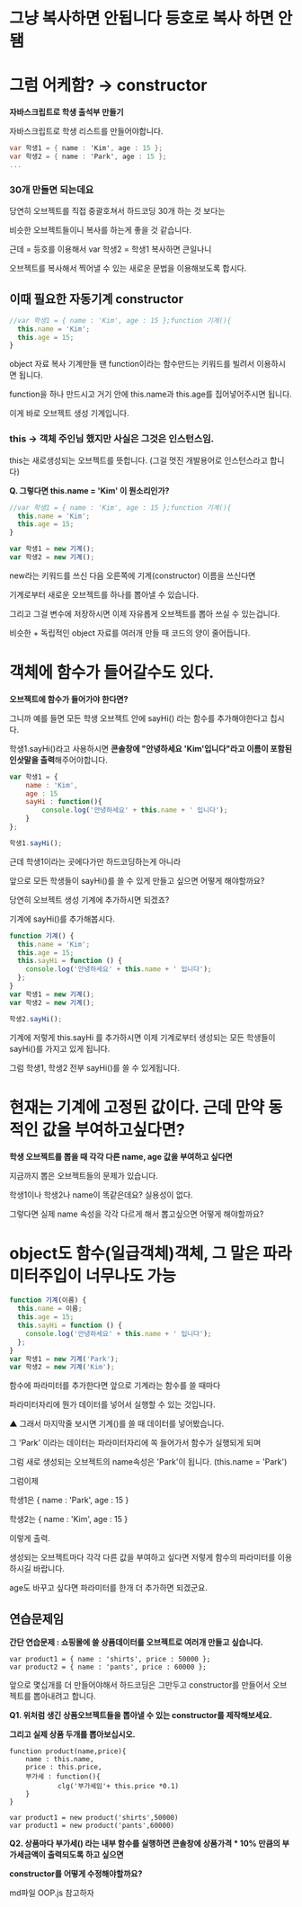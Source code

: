 # 그냥 복사하면 안됩니다 등호로 복사 하면 안됌

# 그럼 어케함? → constructor

**자바스크립트로 학생 출석부 만들기**

자바스크립트로 학생 리스트를 만들어야합니다.

```csharp
var 학생1 = { name : 'Kim', age : 15 };
var 학생2 = { name : 'Park', age : 15 };
...
```

### 30개 만들면 되는데요

당연히 오브젝트를 직접 중괄호쳐서 하드코딩 30개 하는 것 보다는

비슷한 오브젝트들이니 복사를 하는게 좋을 것 같습니다.

근데 = 등호를 이용해서 var 학생2 = 학생1 복사하면 큰일나니

오브젝트를 복사해서 찍어낼 수 있는 새로운 문법을 이용해보도록 합시다.

## 이때 필요한 자동기계 constructor

```jsx
//var 학생1 = { name : 'Kim', age : 15 };function 기계(){
  this.name = 'Kim';
  this.age = 15;
}
```

object 자료 복사 기계만들 땐 function이라는 함수만드는 키워드를 빌려서 이용하시면 됩니다.

function을 하나 만드시고 거기 안에 this.name과 this.age를 집어넣어주시면 됩니다.

이게 바로 오브젝트 생성 기계입니다.

### this → 객체 주인님 했지만 사실은 그것은 인스턴스임.

this는 새로생성되는 오브젝트를 뜻합니다. (그걸 멋진 개발용어로 인스턴스라고 합니다)

**Q. 그렇다면 this.name = 'Kim' 이 뭔소리인가?**

```jsx
//var 학생1 = { name : 'Kim', age : 15 };function 기계(){
  this.name = 'Kim';
  this.age = 15;
}

var 학생1 = new 기계();
var 학생2 = new 기계();
```

new라는 키워드를 쓰신 다음 오른쪽에 기계(constructor) 이름을 쓰신다면

기계로부터 새로운 오브젝트를 하나를 뽑아낼 수 있습니다.

그리고 그걸 변수에 저장하시면 이제 자유롭게 오브젝트를 뽑아 쓰실 수 있는겁니다.

비슷한 + 독립적인 object 자료를 여러개 만들 때 코드의 양이 줄어듭니다.

# 객체에 함수가 들어갈수도 있다.

**오브젝트에 함수가 들어가야 한다면?**

그니까 예를 들면 모든 학생 오브젝트 안에 sayHi() 라는 함수를 추가해야한다고 칩시다.

학생1.sayHi()라고 사용하시면 **콘솔창에 "안녕하세요 'Kim'입니다"라고 이름이 포함된 인삿말을 출력**해주어야합니다.

```jsx
var 학생1 = {
    name : 'Kim',
    age : 15
    sayHi : function(){
        console.log('안녕하세요' + this.name + ' 입니다');
    }
};

학생1.sayHi();
```

근데 학생1이라는 곳에다가만 하드코딩하는게 아니라

앞으로 모든 학생들이 sayHi()를 쓸 수 있게 만들고 싶으면 어떻게 해야할까요?

당연히 오브젝트 생성 기계에 추가하시면 되겠죠?

기계에 sayHi()를 추가해봅시다.

```jsx
function 기계() {
  this.name = 'Kim';
  this.age = 15;
  this.sayHi = function () {
    console.log('안녕하세요' + this.name + ' 입니다');
  };
}
var 학생1 = new 기계();
var 학생2 = new 기계();

학생2.sayHi();
```

기계에 저렇게 this.sayHi 를 추가하시면 이제 기계로부터 생성되는 모든 학생들이 sayHi()를 가지고 있게 됩니다.

그럼 학생1, 학생2 전부 sayHi()를 쓸 수 있게됩니다.

# 현재는 기계에 고정된 값이다. 근데 만약 동적인 값을 부여하고싶다면?

**학생 오브젝트를 뽑을 때 각각 다른 name, age 값을 부여하고 싶다면**

지금까지 뽑은 오브젝트들의 문제가 있습니다.

학생1이나 학생2나 name이 똑같은데요? 실용성이 없다.

그렇다면 실제 name 속성을 각각 다르게 해서 뽑고싶으면 어떻게 해야할까요?

# object도 함수(일급객체)객체, 그 말은 파라미터주입이 너무나도 가능

```jsx
function 기계(이름) {
  this.name = 이름;
  this.age = 15;
  this.sayHi = function () {
    console.log('안녕하세요' + this.name + ' 입니다');
  };
}
var 학생1 = new 기계('Park');
var 학생2 = new 기계('Kim');
```

함수에 파라미터를 추가한다면 앞으로 기계라는 함수를 쓸 때마다

파라미터자리에 뭔가 데이터를 넣어서 실행할 수 있는 것입니다.

▲ 그래서 마지막줄 보시면 기계()를 쓸 때 데이터를 넣어봤습니다.

그 'Park' 이라는 데이터는 파라미터자리에 쏙 들어가서 함수가 실행되게 되며

그럼 새로 생성되는 오브젝트의 name속성은 'Park'이 됩니다. (this.name = 'Park')

그럼이제

학생1은 { name : 'Park', age : 15 }

학생2는 { name : 'Kim', age : 15 }

이렇게 출력.

생성되는 오브젝트마다 각각 다른 값을 부여하고 싶다면 저렇게 함수의 파라미터를 이용하시길 바랍니다.

age도 바꾸고 싶다면 파라미터를 한개 더 추가하면 되겠군요.

## 연습문제임

**간단 연습문제 : 쇼핑몰에 쓸 상품데이터를 오브젝트로 여러개 만들고 싶습니다.**

```
var product1 = { name : 'shirts', price : 50000 };
var product2 = { name : 'pants', price : 60000 };
```

앞으로 몇십개를 더 만들어야해서 하드코딩은 그만두고 constructor를 만들어서 오브젝트를 뽑아내려고 합니다.

**Q1. 위처럼 생긴 상품오브젝트들을 뽑아낼 수 있는 constructor를 제작해보세요.**

**그리고 실제 상품 두개를 뽑아보십시오.**

```tsx
function product(name,price){
	name : this.name,
	price : this.price,
	부가세 : function(){
			clg('부가세임'+ this.price *0.1)
	}
}

var product1 = new product('shirts',50000)
var product1 = new product('pants',60000)
```

**Q2. 상품마다 부가세() 라는 내부 함수를 실행하면 콘솔창에 상품가격 \* 10% 만큼의 부가세금액이 출력되도록 하고 싶으면**

**constructor를 어떻게 수정해야할까요?**


md파일 OOP.js 참고하자

